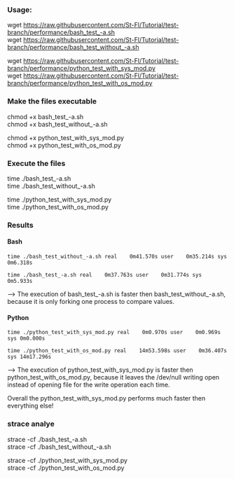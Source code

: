 ### Usage:

wget https://raw.githubusercontent.com/St-Fl/Tutorial/test-branch/performance/bash_test_-a.sh<br/>
wget https://raw.githubusercontent.com/St-Fl/Tutorial/test-branch/performance/bash_test_without_-a.sh

wget https://raw.githubusercontent.com/St-Fl/Tutorial/test-branch/performance/python_test_with_sys_mod.py<br/>
wget https://raw.githubusercontent.com/St-Fl/Tutorial/test-branch/performance/python_test_with_os_mod.py

### Make the files executable

chmod +x bash_test_-a.sh<br/>
chmod +x bash_test_without_-a.sh

chmod +x python_test_with_sys_mod.py<br/>
chmod +x python_test_with_os_mod.py

### Execute the files

time ./bash_test_-a.sh<br/>
time ./bash_test_without_-a.sh

time ./python_test_with_sys_mod.py<br/>
time ./python_test_with_os_mod.py

### Results

#### Bash

`time ./bash_test_without_-a.sh
real	0m41.570s
user	0m35.214s
sys	0m6.318s`

`time ./bash_test_-a.sh
real	0m37.763s
user	0m31.774s
sys	0m5.933s`

--> The execution of bash_test_-a.sh is faster then bash_test_without_-a.sh, because it is only forking one process to compare values.

#### Python

`time ./python_test_with_sys_mod.py
real	0m0.970s
user	0m0.969s
sys	0m0.000s`

`time ./python_test_with_os_mod.py
real	14m53.598s
user	0m36.407s
sys	14m17.296s`

--> The execution of python_test_with_sys_mod.py is faster then python_test_with_os_mod.py, because it leaves the /dev/null writing open instead of opening file for the write operation each time.

Overall the python_test_with_sys_mod.py performs much faster then everything else!

### strace analye

strace -cf ./bash_test_-a.sh<br/>
strace -cf ./bash_test_without_-a.sh

strace -cf ./python_test_with_sys_mod.py<br/>
strace -cf ./python_test_with_os_mod.py
